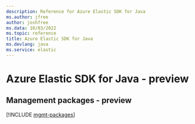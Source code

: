 ```yaml
---
description: Reference for Azure Elastic SDK for Java
ms.author: jfree
author: joshfree
ms.data: 10/03/2022
ms.topic: reference
title: Azure Elastic SDK for Java
ms.devlang: java
ms.service: elastic
---
```

# Azure Elastic SDK for Java - preview

## Management packages - preview
[!INCLUDE [mgmt-packages](elastic-mgmt-index.md)]